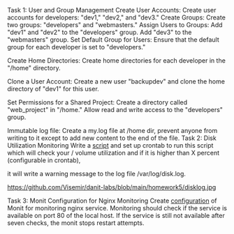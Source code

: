 Task 1: User and Group Management
Create User Accounts:
Create user accounts for developers: "dev1," "dev2," and "dev3."
Create Groups:
Create two groups: "developers" and "webmasters."
Assign Users to Groups:
Add "dev1" and "dev2" to the "developers" group.
Add "dev3" to the "webmasters" group.
Set Default Group for Users:
Ensure that the default group for each developer is set to "developers."

[](https://github.com/Visemir/danit-labs/blob/main/homework5/userandgroups.jpg)

Create Home Directories:
Create home directories for each developer in the "/home" directory.

[](https://github.com/Visemir/danit-labs/blob/main/homework5/dir.jpg)

Clone a User Account:
Create a new user "backupdev" and clone the home directory of "dev1" for this user.
[](https://github.com/Visemir/danit-labs/blob/main/homework5/rsync.jpg)

Set Permissions for a Shared Project:
Create a directory called "web_project" in "/home."
Allow read and write access to the "developers" group.

[](https://github.com/Visemir/danit-labs/blob/main/homework5/webproject.jpg)

Immutable log file:
Create a my.log file at /home dir, prevent anyone from writing to it except to add new content to the end of the file.
Task 2: Disk Utilization Monitoring
Write a [script](https://github.com/Visemir/danit-labs/blob/main/homework5/disk_monitor.sh) and set up crontab to run this script which will check your / volume utilization and if it is higher than X percent (configurable in crontab),

[](https://github.com/Visemir/danit-labs/blob/main/homework5/crontab.jpg)

it will write a warning message to the log file /var/log/disk.log.

https://github.com/Visemir/danit-labs/blob/main/homework5/disklog.jpg

Task 3: Monit Configuration for Nginx Monitoring
Create [configuration](https://github.com/Visemir/danit-labs/blob/main/homework5/nginx) of Monit for monitoring nginx service. Monitoring should check if the service is available on port 80 of the local host. If the service is still not available after seven checks, the monit stops restart attempts.

[](https://github.com/Visemir/danit-labs/blob/main/homework5/monit.jpg)
